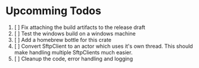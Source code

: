# Upcomming Todos

1. [ ] Fix attaching the build artifacts to the release draft
2. [ ] Test the windows build on a windows machine
3. [ ] Add a homebrew bottle for this crate
4. [ ] Convert SftpClient to an actor which uses it's own thread. This should make handling multiple SftpClients much easier.
5. [ ] Cleanup the code, error handling and logging
